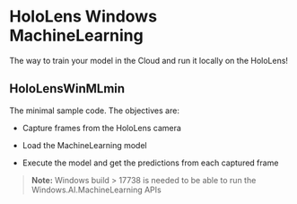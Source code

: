 # HoloLens Windows MachineLearning

The way to train your model in the Cloud and run it locally on the HoloLens!


## HoloLensWinMLmin

The minimal sample code. The objectives are:

- Capture frames from the HoloLens camera

- Load the MachineLearning model

- Execute the model and get the predictions from each captured frame

> **Note:** Windows build > 17738 is needed to be able to run the Windows.AI.MachineLearning APIs
